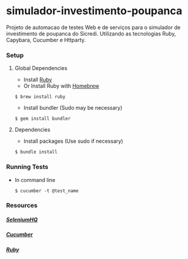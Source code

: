 # simulador-investimento-poupanca
Projeto de automacao de testes Web e de serviços para o simulador de investimento de poupanca do Sicredi. Utilizando as tecnologias Ruby, Capybara, Cucumber e Httparty.

### Setup

1. Global Dependencies
    * Install [Ruby](https://www.ruby-lang.org/en/documentation/installation/)
    * Or Install Ruby with [Homebrew](http://brew.sh/)
    ```
    $ brew install ruby
    ```
    
    * Install bundler (Sudo may be necessary)
    ```
    $ gem install bundler
    ```

2. Dependencies
	* Install packages (Use sudo if necessary)
	```
	$ bundle install
	```

### Running Tests

* In command line
	```
	$ cucumber -t @test_name
	```

### Resources
##### [SeleniumHQ](http://www.seleniumhq.org/docs/)

##### [Cucumber](https://cucumber.io/docs/reference)

##### [Ruby](http://ruby-doc.org/)
